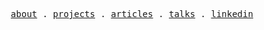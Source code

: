 <p align="center">
  <samp>
    <a href="https://gzhel.dev" target="_blank">about</a> .
    <a href="https://gzhel.dev/projects" target="_blank">projects</a> .
    <a href="https://gzhel.dev/articles" target="_blank">articles</a> .    
    <a href="https://gzhel.dev/talks" target="_blank">talks</a> .
    <a href="https://www.linkedin.com/in/gzhel/" target="_blank">linkedin</a>
  </samp>
</p>
